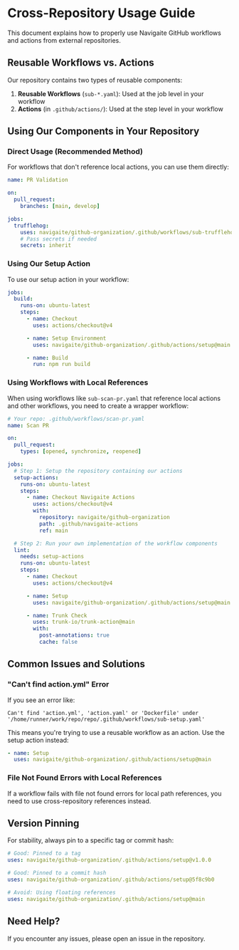 # Cross-Repository Usage Guide

This document explains how to properly use Navigaite GitHub workflows and actions from external repositories.

## Reusable Workflows vs. Actions

Our repository contains two types of reusable components:

1. **Reusable Workflows** (`sub-*.yaml`): Used at the job level in your workflow
2. **Actions** (in `.github/actions/`): Used at the step level in your workflow

## Using Our Components in Your Repository

### Direct Usage (Recommended Method)

For workflows that don't reference local actions, you can use them directly:

```yaml
name: PR Validation

on:
  pull_request:
    branches: [main, develop]

jobs:
  trufflehog:
    uses: navigaite/github-organization/.github/workflows/sub-trufflehog.yaml@main
    # Pass secrets if needed
    secrets: inherit
```

### Using Our Setup Action

To use our setup action in your workflow:

```yaml
jobs:
  build:
    runs-on: ubuntu-latest
    steps:
      - name: Checkout
        uses: actions/checkout@v4

      - name: Setup Environment
        uses: navigaite/github-organization/.github/actions/setup@main

      - name: Build
        run: npm run build
```

### Using Workflows with Local References

When using workflows like `sub-scan-pr.yaml` that reference local actions and other workflows, you need to create a wrapper workflow:

```yaml
# Your repo: .github/workflows/scan-pr.yaml
name: Scan PR

on:
  pull_request:
    types: [opened, synchronize, reopened]

jobs:
  # Step 1: Setup the repository containing our actions
  setup-actions:
    runs-on: ubuntu-latest
    steps:
      - name: Checkout Navigaite Actions
        uses: actions/checkout@v4
        with:
          repository: navigaite/github-organization
          path: .github/navigaite-actions
          ref: main

  # Step 2: Run your own implementation of the workflow components
  lint:
    needs: setup-actions
    runs-on: ubuntu-latest
    steps:
      - name: Checkout
        uses: actions/checkout@v4

      - name: Setup
        uses: navigaite/github-organization/.github/actions/setup@main

      - name: Trunk Check
        uses: trunk-io/trunk-action@main
        with:
          post-annotations: true
          cache: false
```

## Common Issues and Solutions

### "Can't find action.yml" Error

If you see an error like:

```
Can't find 'action.yml', 'action.yaml' or 'Dockerfile' under '/home/runner/work/repo/repo/.github/workflows/sub-setup.yaml'
```

This means you're trying to use a reusable workflow as an action. Use the setup action instead:

```yaml
- name: Setup
  uses: navigaite/github-organization/.github/actions/setup@main
```

### File Not Found Errors with Local References

If a workflow fails with file not found errors for local path references, you need to use cross-repository references instead.

## Version Pinning

For stability, always pin to a specific tag or commit hash:

```yaml
# Good: Pinned to a tag
uses: navigaite/github-organization/.github/actions/setup@v1.0.0

# Good: Pinned to a commit hash
uses: navigaite/github-organization/.github/actions/setup@5f8c9b0

# Avoid: Using floating references
uses: navigaite/github-organization/.github/actions/setup@main
```

## Need Help?

If you encounter any issues, please open an issue in the repository.
